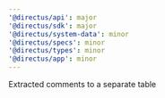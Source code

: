 ```yaml
---
'@directus/api': major
'@directus/sdk': major
'@directus/system-data': minor
'@directus/specs': minor
'@directus/types': minor
'@directus/app': minor
---
```


Extracted comments to a separate table
